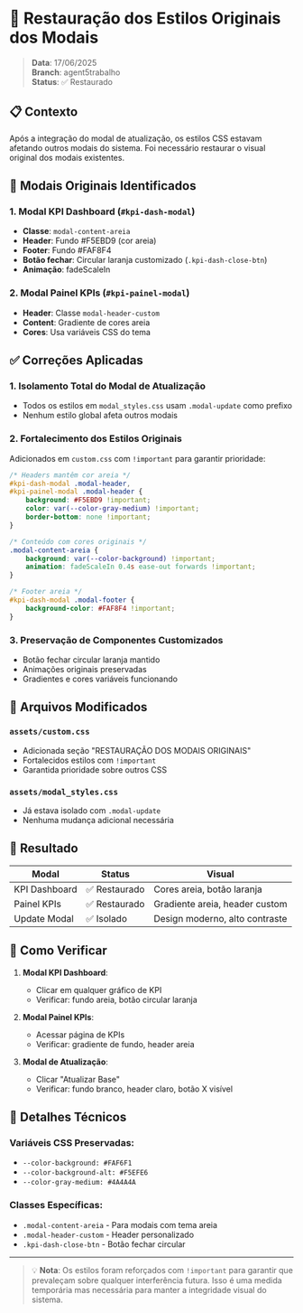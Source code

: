# 🔄 Restauração dos Estilos Originais dos Modais

> **Data**: 17/06/2025  
> **Branch**: agent5trabalho  
> **Status**: ✅ Restaurado

## 📋 Contexto

Após a integração do modal de atualização, os estilos CSS estavam afetando outros modais do sistema. Foi necessário restaurar o visual original dos modais existentes.

## 🎨 Modais Originais Identificados

### 1. **Modal KPI Dashboard** (`#kpi-dash-modal`)
- **Classe**: `modal-content-areia`
- **Header**: Fundo #F5EBD9 (cor areia)
- **Footer**: Fundo #FAF8F4
- **Botão fechar**: Circular laranja customizado (`.kpi-dash-close-btn`)
- **Animação**: fadeScaleIn

### 2. **Modal Painel KPIs** (`#kpi-painel-modal`)
- **Header**: Classe `modal-header-custom`
- **Content**: Gradiente de cores areia
- **Cores**: Usa variáveis CSS do tema

## ✅ Correções Aplicadas

### 1. **Isolamento Total do Modal de Atualização**
- Todos os estilos em `modal_styles.css` usam `.modal-update` como prefixo
- Nenhum estilo global afeta outros modais

### 2. **Fortalecimento dos Estilos Originais**
Adicionados em `custom.css` com `!important` para garantir prioridade:

```css
/* Headers mantêm cor areia */
#kpi-dash-modal .modal-header,
#kpi-painel-modal .modal-header {
    background: #F5EBD9 !important;
    color: var(--color-gray-medium) !important;
    border-bottom: none !important;
}

/* Conteúdo com cores originais */
.modal-content-areia {
    background: var(--color-background) !important;
    animation: fadeScaleIn 0.4s ease-out forwards !important;
}

/* Footer areia */
#kpi-dash-modal .modal-footer {
    background-color: #FAF8F4 !important;
}
```

### 3. **Preservação de Componentes Customizados**
- Botão fechar circular laranja mantido
- Animações originais preservadas
- Gradientes e cores variáveis funcionando

## 📁 Arquivos Modificados

### `assets/custom.css`
- Adicionada seção "RESTAURAÇÃO DOS MODAIS ORIGINAIS"
- Fortalecidos estilos com `!important`
- Garantida prioridade sobre outros CSS

### `assets/modal_styles.css`
- Já estava isolado com `.modal-update`
- Nenhuma mudança adicional necessária

## 🎯 Resultado

| Modal | Status | Visual |
|-------|--------|--------|
| KPI Dashboard | ✅ Restaurado | Cores areia, botão laranja |
| Painel KPIs | ✅ Restaurado | Gradiente areia, header custom |
| Update Modal | ✅ Isolado | Design moderno, alto contraste |

## 🧪 Como Verificar

1. **Modal KPI Dashboard**:
   - Clicar em qualquer gráfico de KPI
   - Verificar: fundo areia, botão circular laranja

2. **Modal Painel KPIs**:
   - Acessar página de KPIs
   - Verificar: gradiente de fundo, header areia

3. **Modal de Atualização**:
   - Clicar "Atualizar Base"
   - Verificar: fundo branco, header claro, botão X visível

## 🔧 Detalhes Técnicos

### Variáveis CSS Preservadas:
- `--color-background: #FAF6F1`
- `--color-background-alt: #F5EFE6`
- `--color-gray-medium: #4A4A4A`

### Classes Específicas:
- `.modal-content-areia` - Para modais com tema areia
- `.modal-header-custom` - Header personalizado
- `.kpi-dash-close-btn` - Botão fechar circular

---

> 💡 **Nota**: Os estilos foram reforçados com `!important` para garantir que prevaleçam sobre qualquer interferência futura. Isso é uma medida temporária mas necessária para manter a integridade visual do sistema.